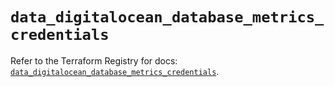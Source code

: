 # `data_digitalocean_database_metrics_credentials`

Refer to the Terraform Registry for docs: [`data_digitalocean_database_metrics_credentials`](https://registry.terraform.io/providers/digitalocean/digitalocean/2.68.0/docs/data-sources/database_metrics_credentials).
